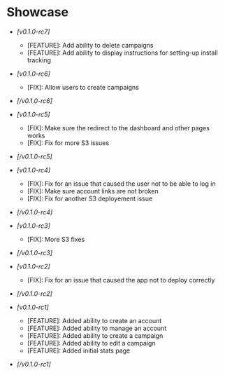 # Showcase

* *[v0.1.0-rc7]*
  * [FEATURE]: Add ability to delete campaigns
  * [FEATURE]: Add ability to display instructions for setting-up
    install tracking

* *[v0.1.0-rc6]*
  * [FIX]: Allow users to create campaigns
* *[/v0.1.0-rc6]*

* *[v0.1.0-rc5]*
  * [FIX]: Make sure the redirect to the dashboard and other pages works
  * [FIX]: Fix for more S3 issues
* *[/v0.1.0-rc5]*

* *[v0.1.0-rc4]*
  * [FIX]: Fix for an issue that caused the user not to be able to log
    in
  * [FIX]: Make sure account links are not broken
  * [FIX]: Fix for another S3 deployement issue
* *[/v0.1.0-rc4]*

* *[v0.1.0-rc3]*
  * [FIX]: More S3 fixes
* *[/v0.1.0-rc3]*

* *[v0.1.0-rc2]*
  * [FIX]: Fix for an issue that caused the app not to deploy correctly
* *[/v0.1.0-rc2]*

* *[v0.1.0-rc1]*
  * [FEATURE]: Added ability to create an account
  * [FEATURE]: Added ability to manage an account
  * [FEATURE]: Added ability to create a campaign
  * [FEATURE]: Added ability to edit a campaign
  * [FEATURE]: Added initial stats page
* *[/v0.1.0-rc1]*
